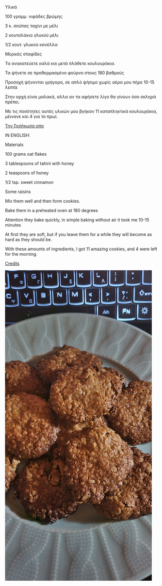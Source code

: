 Υλικά

100 γραμμ. νιφάδες βρώμης

3 κ. σούπας ταχίνι με μέλι

2 κουταλάκια γλυκού μέλι 

1/2 κουτ. γλυκού κανέλλα

Μερικές σταφίδες

Τα ανακατεύετε καλά και μετά πλάθετε κουλουράκια.

Τα ψήνετε σε προθερμασμένο φούρνο στους 180 βαθμούς

Προσοχή ψήνονται γρήγορα, σε απλό ψήσιμο χωρίς αέρα μου πήρε 10-15 λεπτά

Στην αρχή είναι μαλακά, αλλα αν τα αφήσετε λίγο θα γίνουν όσο σκληρά πρέπει.

Με τις ποσότητες αυτές υλικών μου βγήκαν 11 καταπληκτικά κουλουράκια, μέινανε και 4 για το πρωί.

[Την ξεσήκωσα απο](https://cookpad.com/gr/sintages/15467976-mpiskota-bromis-eukola-kai-ugieina)

IN ENGLISH:

Materials

100 grams oat flakes

3 tablespoons of tahini with honey

2 teaspoons of honey

1/2 tsp. sweet cinnamon

Some raisins


Mix them well and then form cookies.

Bake them in a preheated oven at 180 degrees

Attention they bake quickly, in simple baking without air it took me 10-15 minutes

At first they are soft, but if you leave them for a while they will become as hard as they should be.

With these amounts of ingredients, I got 11 amazing cookies, and 4 were left for the morning.

[Credits]( https://cookpad.com/gr/sintages/15467976-mpiskota-bromis-eukola-kai-ugieina)

![Τα υπέροχα κουλουράκια βρώμης](https://github.com/netplayer/oatcookies/blob/main/20240428_001707.jpg)

